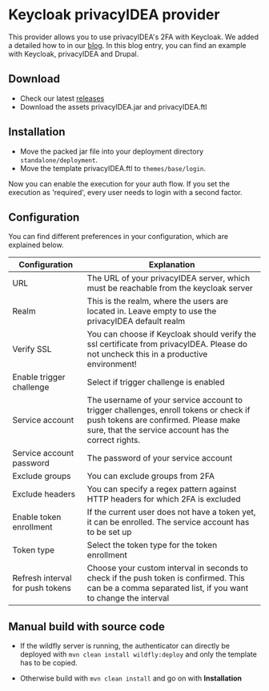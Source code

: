 # Keycloak privacyIDEA provider

This provider allows you to use privacyIDEA's 2FA with Keycloak.
We added a detailed how to in our [blog](https://community.privacyidea.org/t/how-to-use-keycloak-with-privacyidea/1132).
In this blog entry, you can find an example with Keycloak, privacyIDEA and Drupal.

## Download

* Check our latest [releases](https://github.com/privacyidea/keycloak-provider/releases)
* Download the assets privacyIDEA.jar and privacyIDEA.ftl

## Installation

* Move the packed jar file into your deployment directory `standalone/deployment`.
* Move the template privacyIDEA.ftl to `themes/base/login`.

Now you can enable the execution for your auth flow.
If you set the execution as 'required', every user needs to login with a second factor.

## Configuration

You can find different preferences in your configuration, which are explained below.

| Configuration | Explanation |
| ----- | ----- |
| URL | The URL of your privacyIDEA server, which must be reachable from the keycloak server |
| Realm | This is the realm, where the users are located in. Leave empty to use the privacyIDEA default realm|
| Verify SSL | You can choose if Keycloak should verify the ssl certificate from privacyIDEA. Please do not uncheck this in a productive environment! |
| Enable trigger challenge | Select if trigger challenge is enabled |
| Service account | The username of your service account to trigger challenges, enroll tokens or check if push tokens are confirmed. Please make sure, that the service account has the correct rights. |
| Service account password | The password of your service account |
| Exclude groups | You can exclude groups from 2FA |
| Exclude headers | You can specify a regex pattern against HTTP headers for which 2FA is excluded |
| Enable token enrollment | If the current user does not have a token yet, it can be enrolled. The service account has to be set up |
| Token type | Select the token type for the token enrollment |
| Refresh interval for push tokens | Choose your custom interval in seconds to check if the push token is confirmed. This can be a comma separated list, if you want to change the interval |

## Manual build with source code

* If the wildfly server is running, the authenticator can directly be deployed with
``mvn clean install wildfly:deploy`` and only the template has to be copied.

* Otherwise build with ``mvn clean install`` and go on with **Installation**
